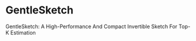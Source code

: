 # GentleSketch
GentleSketch: A High-Performance  And Compact Invertible Sketch For Top-K Estimation
